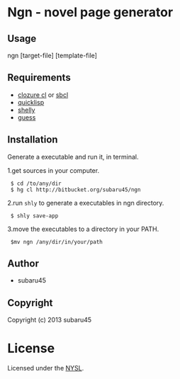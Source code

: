 # Ngn - novel page generator

## Usage
ngn [target-file] [template-file]


## Requirements

* [clozure cl](http://ccl.clozure.com/) or [sbcl](http://www.sbcl.org/)
* [quicklisp](http://beta.quicklisp.org)
* [shelly](http://github.com/fukamachi/shelly)
* [guess](http://github.com/t-sin/guess)


## Installation
Generate a executable and run it, in terminal.

1.get sources in your computer.

     $ cd /to/any/dir
     $ hg cl http://bitbucket.org/subaru45/ngn
    
2.run `shly` to generate a executables in ngn directory.

     $ shly save-app

3.move the executables to a directory in your PATH.

     $mv ngn /any/dir/in/your/path

## Author

* subaru45

## Copyright

Copyright (c) 2013 subaru45

# License

Licensed under the [NYSL](http://www.kmonos.net/nysl/).

